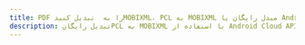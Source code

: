 ---title: PDF را به  تبدیل کنیدMOBIXML، PCL به MOBIXML مبدل رایگان یا Android SDKdescription: تبدیل رایگانPCL به MOBIXML با استفاده از Android Cloud APIs & SDK همچنین اسناد PDF را در Cloud ایجاد، ویرایش و رندر کنید.---